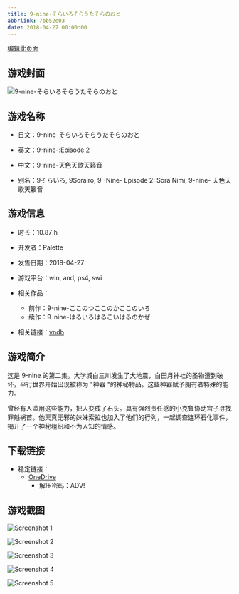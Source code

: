 ```yaml
---
title: 9-nine-そらいろそらうたそらのおと
abbrlink: 7bb52e03
date: 2018-04-27 00:00:00
---
```

[编辑此页面](https://github.com/ACG-3/ADV3-source/blob/main/source/_posts/games/9-nine-%E3%81%9D%E3%82%89%E3%81%84%E3%82%8D%E3%81%9D%E3%82%89%E3%81%86%E3%81%9F%E3%81%9D%E3%82%89%E3%81%AE%E3%81%8A%E3%81%A8.md)

## 游戏封面

![9-nine-そらいろそらうたそらのおと](https://pan.timero.xyz/onedrive/img_lib_001/9-nine-%E3%81%9D%E3%82%89%E3%81%84%E3%82%8D%E3%81%9D%E3%82%89%E3%81%86%E3%81%9F%E3%81%9D%E3%82%89%E3%81%AE%E3%81%8A%E3%81%A8_cover.avif)


## 游戏名称

- 日文：9-nine-そらいろそらうたそらのおと
- 英文：9-nine-:Episode 2
- 中文：9-nine-天色天歌天籁音

- 别名：9そらいろ, 9Sorairo, 9 -Nine- Episode 2: Sora Nimi, 9-nine- 天色天歌天籟音


## 游戏信息

- 时长：10.87 h
- 开发者：Palette
- 发售日期：2018-04-27
- 游戏平台：win, and, ps4, swi
- 相关作品：
   - 前作：9-nine-ここのつここのかここのいろ
   - 续作：9-nine-はるいろはるこいはるのかぜ

- 相关链接：[vndb](https://vndb.org/v21668)


## 游戏简介

这是 9-nine 的第二集。大学城白三川发生了大地震，白田月神社的圣物遭到破坏，平行世界开始出现被称为 "神器 "的神秘物品。这些神器赋予拥有者特殊的能力。

曾经有人滥用这些能力，把人变成了石头。具有强烈责任感的小克鲁协助宫子寻找罪魁祸首。他天真无邪的妹妹索拉也加入了他们的行列，一起调查连环石化事件，揭开了一个神秘组织和不为人知的情感。




## 下载链接

- 稳定链接：
    - [OneDrive](https://pan.timero.xyz/onedrive/adv_lib_001/9-nine-%E3%81%9D%E3%82%89%E3%81%84%E3%82%8D%E3%81%9D%E3%82%89%E3%81%86%E3%81%9F%E3%81%9D%E3%82%89%E3%81%AE%E3%81%8A%E3%81%A8)
        - 解压密码：ADV!



## 游戏截图


![Screenshot 1](https://pan.timero.xyz/onedrive/img_lib_001/9-nine-%E3%81%9D%E3%82%89%E3%81%84%E3%82%8D%E3%81%9D%E3%82%89%E3%81%86%E3%81%9F%E3%81%9D%E3%82%89%E3%81%AE%E3%81%8A%E3%81%A8_Screenshot_1.avif)

![Screenshot 2](https://pan.timero.xyz/onedrive/img_lib_001/9-nine-%E3%81%9D%E3%82%89%E3%81%84%E3%82%8D%E3%81%9D%E3%82%89%E3%81%86%E3%81%9F%E3%81%9D%E3%82%89%E3%81%AE%E3%81%8A%E3%81%A8_Screenshot_2.avif)

![Screenshot 3](https://pan.timero.xyz/onedrive/img_lib_001/9-nine-%E3%81%9D%E3%82%89%E3%81%84%E3%82%8D%E3%81%9D%E3%82%89%E3%81%86%E3%81%9F%E3%81%9D%E3%82%89%E3%81%AE%E3%81%8A%E3%81%A8_Screenshot_3.avif)

![Screenshot 4](https://pan.timero.xyz/onedrive/img_lib_001/9-nine-%E3%81%9D%E3%82%89%E3%81%84%E3%82%8D%E3%81%9D%E3%82%89%E3%81%86%E3%81%9F%E3%81%9D%E3%82%89%E3%81%AE%E3%81%8A%E3%81%A8_Screenshot_4.avif)

![Screenshot 5](https://pan.timero.xyz/onedrive/img_lib_001/9-nine-%E3%81%9D%E3%82%89%E3%81%84%E3%82%8D%E3%81%9D%E3%82%89%E3%81%86%E3%81%9F%E3%81%9D%E3%82%89%E3%81%AE%E3%81%8A%E3%81%A8_Screenshot_5.avif)


